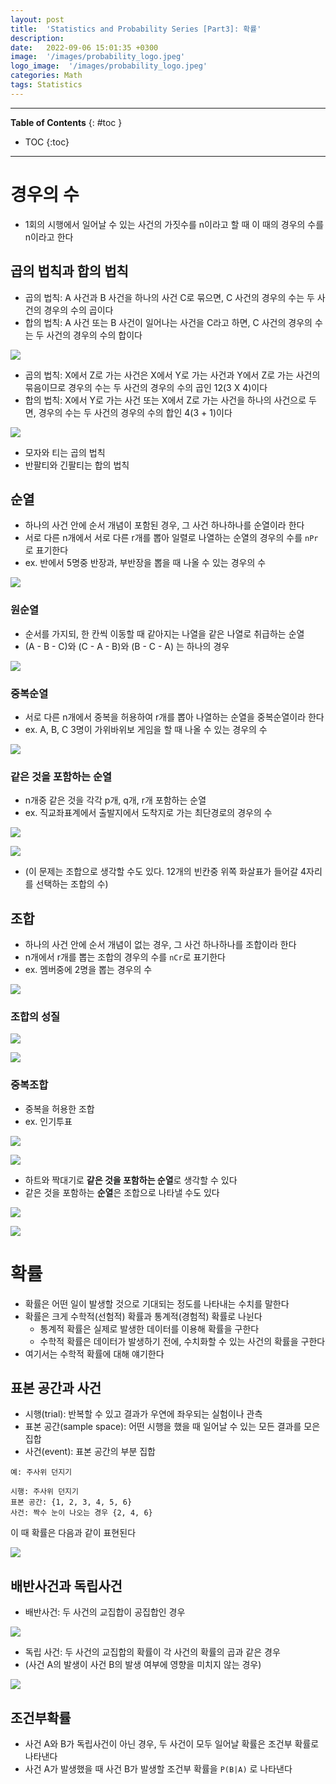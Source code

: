 ```yaml
---
layout: post
title:  'Statistics and Probability Series [Part3]: 확률'
description: 
date:   2022-09-06 15:01:35 +0300
image:  '/images/probability_logo.jpeg'
logo_image:  '/images/probability_logo.jpeg'
categories: Math
tags: Statistics
---
```

---

**Table of Contents**
{: #toc }
*  TOC
{:toc}

---

# 경우의 수

- 1회의 시행에서 일어날 수 있는 사건의 가짓수를 n이라고 할 때 이 때의 경우의 수를 n이라고 한다

## 곱의 법칙과 합의 법칙

- 곱의 법칙: A 사건과 B 사건을 하나의 사건 C로 묶으면, C 사건의 경우의 수는 두 사건의 경우의 수의 곱이다
- 합의 법칙: A 사건 또는 B 사건이 일어나는 사건을 C라고 하면, C 사건의 경우의 수는 두 사건의 경우의 수의 합이다

![](/images/statistics_34.png)

- 곱의 법칙: X에서 Z로 가는 사건은 X에서 Y로 가는 사건과 Y에서 Z로 가는 사건의 묶음이므로 경우의 수는 두 사건의 경우의 수의 곱인 12(3 X 4)이다
- 합의 법칙: X에서 Y로 가는 사건 또는 X에서 Z로 가는 사건을 하나의 사건으로 두면, 경우의 수는 두 사건의 경우의 수의 합인 4(3 + 1)이다

![](/images/statistics_35.png)

- 모자와 티는 곱의 법칙
- 반팔티와 긴팔티는 합의 법칙

## 순열

- 하나의 사건 안에 순서 개념이 포함된 경우, 그 사건 하나하나를 순열이라 한다
- 서로 다른 n개에서 서로 다른 r개를 뽑아 일렬로 나열하는 순열의 경우의 수를 `nPr`로 표기한다
- ex. 반에서 5명중 반장과, 부반장을 뽑을 때 나올 수 있는 경우의 수

![](/images/statistics_36.png)

### 원순열

- 순서를 가지되, 한 칸씩 이동할 때 같아지는 나열을 같은 나열로 취급하는 순열
- (A - B - C)와 (C - A - B)와 (B - C - A) 는 하나의 경우

![](/images/statistics_38.png)


### 중복순열

- 서로 다른 n개에서 중복을 허용하여 r개를 뽑아 나열하는 순열을 중복순열이라 한다
- ex. A, B, C 3명이 가위바위보 게임을 할 때 나올 수 있는 경우의 수

![](/images/statistics_37.png)

### 같은 것을 포함하는 순열

- n개중 같은 것을 각각 p개, q개, r개 포함하는 순열
- ex. 직교좌표계에서 출발지에서 도착지로 가는 최단경로의 경우의 수

![](/images/statistics_39.png)

![](/images/statistics_40.png)

- (이 문제는 조합으로 생각할 수도 있다. 12개의 빈칸중 위쪽 화살표가 들어갈 4자리를 선택하는 조합의 수)

## 조합

- 하나의 사건 안에 순서 개념이 없는 경우, 그 사건 하나하나를 조합이라 한다
- n개에서 r개를 뽑는 조합의 경우의 수를 `nCr`로 표기한다
- ex. 멤버중에 2명을 뽑는 경우의 수

![](/images/statistics_41.png)

### 조합의 성질

![](/images/statistics_42.png)

![](/images/statistics_43.png)


### 중복조합

- 중복을 허용한 조합
- ex. 인기투표

![](/images/statistics_44.png)

![](/images/statistics_45.png)

- 하트와 짝대기로 **같은 것을 포함하는 순열**로 생각할 수 있다
- 같은 것을 포함하는 **순열**은 조합으로 나타낼 수도 있다

![](/images/statistics_46.png)

![](/images/statistics_47.png)

# 확률

- 확률은 어떤 일이 발생할 것으로 기대되는 정도를 나타내는 수치를 말한다
- 확률은 크게 수학적(선험적) 확률과 통계적(경험적) 확률로 나뉜다
  - 통계적 확률은 실제로 발생한 데이터를 이용해 확률을 구한다
  - 수학적 확률은 데이터가 발생하기 전에, 수치화할 수 있는 사건의 확률을 구한다
- 여기서는 수학적 확률에 대해 얘기한다

## 표본 공간과 사건

- 시행(trial): 반복할 수 있고 결과가 우연에 좌우되는 실험이나 관측
- 표본 공간(sample space): 어떤 시행을 했을 때 일어날 수 있는 모든 결과를 모은 집합
- 사건(event): 표본 공간의 부분 집합

```
예: 주사위 던지기

시행: 주사위 던지기
표본 공간: {1, 2, 3, 4, 5, 6}
사건: 짝수 눈이 나오는 경우 {2, 4, 6}
```

이 때 확률은 다음과 같이 표현된다


![](/images/statistics_48.png)


## 배반사건과 독립사건

- 배반사건: 두 사건의 교집합이 공집합인 경우

![](/images/statistics_50.png)

- 독립 사건: 두 사건의 교집합의 확률이 각 사건의 확률의 곱과 같은 경우
- (사건 A의 발생이 사건 B의 발생 여부에 영향을 미치지 않는 경우)

![](/images/statistics_49.png)



## 조건부확률

- 사건 A와 B가 독립사건이 아닌 경우, 두 사건이 모두 일어날 확률은 조건부 확률로 나타낸다
- 사건 A가 발생했을 때 사건 B가 발생할 조건부 확률을 `P(B|A)` 로 나타낸다

